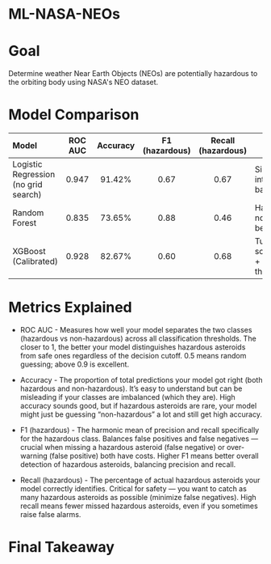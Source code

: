 # ML-NASA-NEOs
# Goal
Determine weather Near Earth Objects (NEOs) are potentially hazardous to the orbiting body using NASA's NEO dataset.

# Model Comparison

| Model             | ROC AUC | Accuracy | F1 (hazardous) | Recall (hazardous) | Notes                          |
|:------------------|:-------:|:--------:|:--------------:|:------------------:|-------------------------------|
| Logistic Regression (no grid search) | 0.947   | 91.42%      | 0.67            | 0.67               | Simple, interpretable baseline |
| Random Forest      | 0.835 | 73.65%     | 0.88           | 0.46               | Handles nonlinearity better    |
| XGBoost (Calibrated)| 0.928|   82.67%   | 0.60       | 0.68          | Tuned scale_pos_weight + calibration + threshold tuning |


# Metrics Explained
 * ROC AUC - Measures how well your model separates the two classes (hazardous vs non-hazardous) across all classification thresholds. The closer to 1, the better your model distinguishes hazardous asteroids from safe ones regardless of the decision cutoff. 0.5 means random guessing; above 0.9 is excellent.
   
 * Accuracy - The proportion of total predictions your model got right (both hazardous and non-hazardous). It’s easy to understand but can be misleading if your classes are imbalanced (which they are). High accuracy sounds good, but if hazardous asteroids are rare, your model might just be guessing “non-hazardous” a lot and still get high accuracy.
   
 * F1 (hazardous) - The harmonic mean of precision and recall specifically for the hazardous class. Balances false positives and false negatives — crucial when missing a hazardous asteroid (false negative) or over-warning (false positive) both have costs. Higher F1 means better overall detection of hazardous asteroids, balancing precision and recall.

 * Recall (hazardous) - The percentage of actual hazardous asteroids your model correctly identifies. Critical for safety — you want to catch as many hazardous asteroids as possible (minimize false negatives). High recall means fewer missed hazardous asteroids, even if you sometimes raise false alarms.
  

# Final Takeaway
